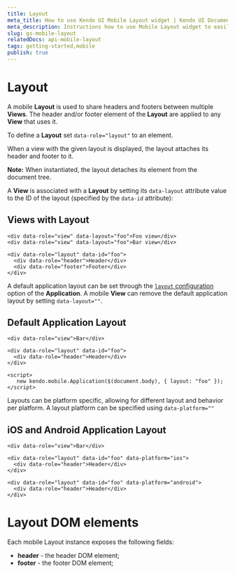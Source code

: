 ```yaml
---
title: Layout
meta_title: How to use Kendo UI Mobile Layout widget | Kendo UI Documentation
meta_description: Instructions how to use Mobile Layout widget to easily share headers and footers between multiple views.
slug: gs-mobile-layout
relatedDocs: api-mobile-layout
tags: getting-started,mobile
publish: true
---
```


# Layout

A mobile **Layout** is used to share headers and footers between multiple **Views**.
The header and/or footer element of the **Layout** are applied to any **View** that uses it.

To define a **Layout** set `data-role="layout"` to an element.

When a view with the given layout is displayed, the layout attaches its header and footer to it.

**Note:** When instantiated, the layout detaches its element from the document tree.

A **View** is associated with a **Layout** by setting its `data-layout` attribute value
to the ID of the layout (specified by the `data-id` attribute):

## Views with Layout

    <div data-role="view" data-layout="foo">Foo view</div>
    <div data-role="view" data-layout="foo">Bar view</div>

    <div data-role="layout" data-id="foo">
      <div data-role="header">Header</div>
      <div data-role="footer">Footer</div>
    </div>

A default application layout can be set through the [`layout` configuration](/kendo-ui/api/mobile/application#layout-string) option of the **Application**.
A mobile **View** can remove the default application layout by setting `data-layout=""`.

## Default Application Layout

    <div data-role="view">Bar</div>

    <div data-role="layout" data-id="foo">
      <div data-role="header">Header</div>
    </div>

    <script>
       new kendo.mobile.Application($(document.body), { layout: "foo" });
    </script>

Layouts can be platform specific, allowing for different layout and behavior per platform.
A layout platform can be specified using `data-platform=""`

## iOS and Android Application Layout

    <div data-role="view">Bar</div>

    <div data-role="layout" data-id="foo" data-platform="ios">
      <div data-role="header">Header</div>
    </div>

    <div data-role="layout" data-id="foo" data-platform="android">
      <div data-role="header">Header</div>
    </div>

# Layout DOM elements

Each mobile Layout instance exposes the following fields:

*   **header** - the header DOM element;
*   **footer** - the footer DOM element;

